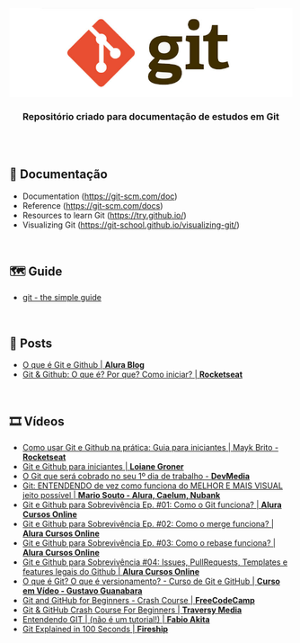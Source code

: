 <div align="center">
 
  ![GIT Header Readme](images/header.jpg)

  ### **Repositório criado para documentação de estudos em Git**
</div>
<br><br>

## 📝 Documentação

+ Documentation (https://git-scm.com/doc)
+ Reference (https://git-scm.com/docs)
+ Resources to learn Git (https://try.github.io/)
+ Visualizing Git (https://git-school.github.io/visualizing-git/)

<br>

## 🗺️ Guide 

+ [git - the simple guide](https://rogerdudler.github.io/git-guide/)

<br>

## 📰 Posts

+ [O que é Git e Github | **Alura Blog**](https://www.alura.com.br/artigos/o-que-e-git-github?utm_source=gnarus&utm_medium=timeline)
+ [Git & Github: O que é? Por que? Como iniciar? | **Rocketseat**](https://blog.rocketseat.com.br/iniciando-com-git-github/)

<br>

## 🎞️ Vídeos

+ [Como usar Git e Github na prática: Guia para iniciantes | Mayk Brito - **Rocketseat**](https://www.youtube.com/watch?v=2alg7MQ6_sI&ab_channel=Rocketseat)
+ [Git e Github para iniciantes | **Loiane Groner**](https://www.youtube.com/watch?v=UMhskLXJuq4&ab_channel=LoianeGroner)
+ [O Git que será cobrado no seu 1º dia de trabalho - **DevMedia**](https://www.youtube.com/watch?v=CGTsIz5t0eY&ab_channel=DevMedia)
+ [Git: ENTENDENDO de vez como funciona do MELHOR E MAIS VISUAL jeito possível | **Mario Souto - Alura, Caelum, Nubank**](https://www.youtube.com/watch?v=4-tfJ-ZyA0Q&ab_channel=DevSoutinho)
+ [Git e Github para Sobrevivência Ep. #01: Como o Git funciona? | **Alura Cursos Online**](https://www.youtube.com/watch?v=BAmvmaKQklQ&ab_channel=AluraCursosOnline)
+ [Git e Github para Sobrevivência Ep. #02: Como o merge funciona? | **Alura Cursos Online**](https://www.youtube.com/watch?v=t_UND1if4eI&ab_channel=AluraCursosOnline)
+ [Git e Github para Sobrevivência Ep. #03: Como o rebase funciona? | **Alura Cursos Online**](https://www.youtube.com/watch?v=sowW5RgMjqA)
+ [Git e Github para Sobrevivência #04: Issues, PullRequests, Templates e features legais do Github | **Alura Cursos Online**](https://www.youtube.com/watch?v=9QB5glgAX2Y&t=1s)
+ [O que é Git? O que é versionamento? - Curso de Git e GitHub | **Curso em Vídeo - Gustavo Guanabara**](https://www.youtube.com/watch?v=xEKo29OWILE&ab_channel=CursoemV%C3%ADdeo)
+ [Git and GitHub for Beginners - Crash Course | **FreeCodeCamp**](https://www.youtube.com/watch?v=RGOj5yH7evk&ab_channel=freeCodeCamp.org)
+ [Git & GitHub Crash Course For Beginners | **Traversy Media**](https://www.youtube.com/watch?v=SWYqp7iY_Tc&ab_channel=TraversyMedia)
+ [Entendendo GIT | (não é um tutorial!) | **Fabio Akita**](https://www.youtube.com/watch?v=6Czd1Yetaac&ab_channel=FabioAkita)
+ [Git Explained in 100 Seconds | **Fireship**](https://www.youtube.com/watch?v=hwP7WQkmECE&ab_channel=Fireship)


